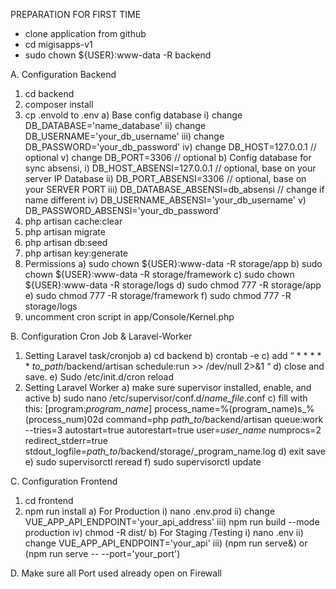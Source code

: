 PREPARATION FOR FIRST TIME
-	clone application from github
-	cd migisapps-v1
-	sudo chown ${USER}:www-data -R backend

A.	Configuration Backend
1)	cd backend
2)	composer install
3)	cp .envold to .env
a)	Base config database
i)	change DB_DATABASE='name_database'
ii)	change DB_USERNAME='your_db_username'
iii)	change DB_PASSWORD='your_db_password'
iv)	change DB_HOST=127.0.0.1 // optional
v)	change DB_PORT=3306 // optional
b)	Config database for sync absensi, 
i)	DB_HOST_ABSENSI=127.0.0.1 // optional, base on your server IP Database
ii)	DB_PORT_ABSENSI=3306 // optional, base on your SERVER PORT
iii)	DB_DATABASE_ABSENSI=db_absensi // change if name different
iv)	DB_USERNAME_ABSENSI='your_db_username'
v)	DB_PASSWORD_ABSENSI='your_db_password'
4)	php artisan cache:clear
5)	php artisan migrate
6)	php artisan db:seed
7)	php artisan key:generate
8)	Permissions
a)	sudo chown ${USER}:www-data -R storage/app
b)	sudo chown ${USER}:www-data -R storage/framework
c)	sudo chown ${USER}:www-data -R storage/logs
d)	sudo chmod 777 -R storage/app
e)	sudo chmod 777 -R storage/framework
f)	sudo chmod 777 -R storage/logs
9)	uncomment cron script in app/Console/Kernel.php

B.	Configuration Cron Job & Laravel-Worker
1)	Setting Laravel task/cronjob
a)	cd backend
b)	crontab -e
c)	add “ * * * * * _to_path_/backend/artisan schedule:run >> /dev/null 2>&1 “
d)	close and save.
e)	Sudo /etc/init.d/cron reload
2)	Setting Laravel Worker
a)	make sure supervisor installed, enable, and active
b)	sudo nano /etc/supervisor/conf.d/_name_file_.conf
c)	fill with this:
[program:_program_name_]
process_name=%(program_name)s_%(process_num)02d
command=php _path_to_/backend/artisan queue:work --tries=3
autostart=true
autorestart=true
user=_user_name_
numprocs=2 
redirect_stderr=true
stdout_logfile=_path_to_/backend/storage/_program_name.log
d)	exit save
e)	sudo supervisorctl reread
f)	sudo supervisorctl update

C.	Configuration Frontend
1)	cd frontend
2)	npm run install
a)	For Production
i)	nano .env.prod
ii)	change VUE_APP_API_ENDPOINT='your_api_address'
iii)	npm run build --mode production
iv)	chmod -R dist/
b)	For Staging /Testing
i)	nano .env
ii)	change VUE_APP_API_ENDPOINT='your_api'
iii)	(npm run serve&) or (npm run serve -- --port='your_port')

D.	Make sure all Port used already open on Firewall
